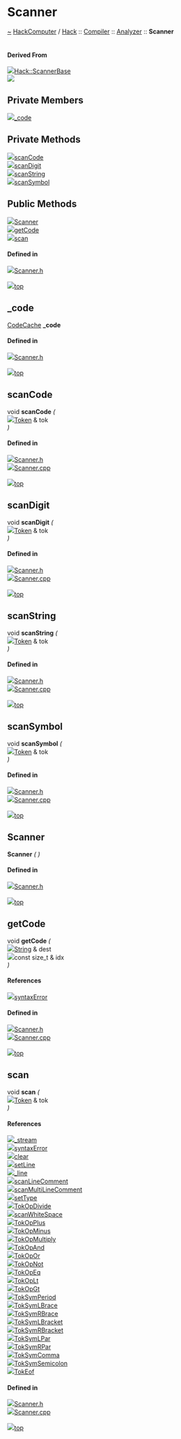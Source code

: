 <a id="scanner"></a>
<h1>Scanner</h1>
<a id="a01140"></a>
<a href="https://github.com/CharlesCarley/HackComputer#~">~</a>
<a href="index.md#index">HackComputer</a>
<span class="inline-text">/</span>
<a href="a00888.md#hack">Hack</a>
<span class="inline-text">::</span>
<a href="a00894.md#compiler">Compiler</a>
<span class="inline-text">::</span>
<a href="a00893.md#analyzer">Analyzer</a>
<span class="inline-text">::</span>
<span class="bold-text"><b>Scanner</b></span>
<br/>
<br/>
<a id="derived-from"></a>
<h4>Derived From</h4>
<div class="icon-link">
<img src="../images/class.svg"/><a href="a01276.md#scannerbase">Hack::ScannerBase</a>
</div>
<img src="../images/dot/internal-diagram-41.dot.svg"/><br/>
<a id="private-members"></a>
<h2>Private Members</h2>
<span class="icon-list-item"><a href="#_code" class="icon-list-item"><img src="../images/class.svg" class="icon-list-item"/><span class="icon-list-item">_code</span>
</a>
</span>
<br/>
<a id="private-methods"></a>
<h2>Private Methods</h2>
<span class="icon-list-item"><a href="#scancode" class="icon-list-item"><img src="../images/class.svg" class="icon-list-item"/><span class="icon-list-item">scanCode</span>
</a>
</span>
<br/>
<span class="icon-list-item"><a href="#scandigit" class="icon-list-item"><img src="../images/class.svg" class="icon-list-item"/><span class="icon-list-item">scanDigit</span>
</a>
</span>
<br/>
<span class="icon-list-item"><a href="#scanstring" class="icon-list-item"><img src="../images/class.svg" class="icon-list-item"/><span class="icon-list-item">scanString</span>
</a>
</span>
<br/>
<span class="icon-list-item"><a href="#scansymbol" class="icon-list-item"><img src="../images/class.svg" class="icon-list-item"/><span class="icon-list-item">scanSymbol</span>
</a>
</span>
<br/>
<a id="public-methods"></a>
<h2>Public Methods</h2>
<span class="icon-list-item"><a href="#scanner" class="icon-list-item"><img src="../images/class.svg" class="icon-list-item"/><span class="icon-list-item">Scanner</span>
</a>
</span>
<br/>
<span class="icon-list-item"><a href="#getcode" class="icon-list-item"><img src="../images/class.svg" class="icon-list-item"/><span class="icon-list-item">getCode</span>
</a>
</span>
<br/>
<span class="icon-list-item"><a href="#scan" class="icon-list-item"><img src="../images/class.svg" class="icon-list-item"/><span class="icon-list-item">scan</span>
</a>
</span>
<br/>
<a id="defined-in"></a>
<h4>Defined in</h4>
<span class="icon-list-item"><a href="https://github.com/CharlesCarley/HackComputer/blob/master/Source/Compiler/Analyzer/Scanner.h#L32" class="icon-list-item"><img src="../images/file.svg" class="icon-list-item"/><span class="icon-list-item">Scanner.h</span>
</a>
</span>
<br/>
<br/>
<span class="icon-list-item"><a href="#scanner" class="icon-list-item"><img src="../images/jumpToTop.svg" class="icon-list-item"/><span class="icon-list-item">top</span>
</a>
</span>
<a id="_code"></a>
<h2>_code</h2>
<a href="a00893.md#codecache">CodeCache</a>
<span class="bold-text"><b>_code</b></span>
<br/>
<a id="defined-in"></a>
<h4>Defined in</h4>
<span class="icon-list-item"><a href="https://github.com/CharlesCarley/HackComputer/blob/master/Source/Compiler/Analyzer/Scanner.h#L35" class="icon-list-item"><img src="../images/file.svg" class="icon-list-item"/><span class="icon-list-item">Scanner.h</span>
</a>
</span>
<br/>
<br/>
<span class="icon-list-item"><a href="#scanner" class="icon-list-item"><img src="../images/jumpToTop.svg" class="icon-list-item"/><span class="icon-list-item">top</span>
</a>
</span>
<br/>
<a id="scancode"></a>
<h2>scanCode</h2>
<span class="inline-text">void</span>
<span class="bold-text"><b>scanCode</b></span>
<span class="italic-text"><i>(</i></span>
<div class="paragraph">
<span class="paragraph"><img src="../images/horSpace24px.svg"/><a href="a00893.md#token">Token</a>
<span class="inline-text"> &amp;</span>
<span class="inline-text">tok</span>
</span>
</div>
<span class="italic-text"><i>)</i></span>
<a id="defined-in"></a>
<h4>Defined in</h4>
<span class="icon-list-item"><a href="https://github.com/CharlesCarley/HackComputer/blob/master/Source/Compiler/Analyzer/Scanner.h#L37" class="icon-list-item"><img src="../images/file.svg" class="icon-list-item"/><span class="icon-list-item">Scanner.h</span>
</a>
</span>
<br/>
<span class="icon-list-item"><a href="https://github.com/CharlesCarley/HackComputer/blob/master/Source/Compiler/Analyzer/Scanner.cpp#L71" class="icon-list-item"><img src="../images/file.svg" class="icon-list-item"/><span class="icon-list-item">Scanner.cpp</span>
</a>
</span>
<br/>
<br/>
<span class="icon-list-item"><a href="#scanner" class="icon-list-item"><img src="../images/jumpToTop.svg" class="icon-list-item"/><span class="icon-list-item">top</span>
</a>
</span>
<br/>
<a id="scandigit"></a>
<h2>scanDigit</h2>
<span class="inline-text">void</span>
<span class="bold-text"><b>scanDigit</b></span>
<span class="italic-text"><i>(</i></span>
<div class="paragraph">
<span class="paragraph"><img src="../images/horSpace24px.svg"/><a href="a00893.md#token">Token</a>
<span class="inline-text"> &amp;</span>
<span class="inline-text">tok</span>
</span>
</div>
<span class="italic-text"><i>)</i></span>
<a id="defined-in"></a>
<h4>Defined in</h4>
<span class="icon-list-item"><a href="https://github.com/CharlesCarley/HackComputer/blob/master/Source/Compiler/Analyzer/Scanner.h#L41" class="icon-list-item"><img src="../images/file.svg" class="icon-list-item"/><span class="icon-list-item">Scanner.h</span>
</a>
</span>
<br/>
<span class="icon-list-item"><a href="https://github.com/CharlesCarley/HackComputer/blob/master/Source/Compiler/Analyzer/Scanner.cpp#L115" class="icon-list-item"><img src="../images/file.svg" class="icon-list-item"/><span class="icon-list-item">Scanner.cpp</span>
</a>
</span>
<br/>
<br/>
<span class="icon-list-item"><a href="#scanner" class="icon-list-item"><img src="../images/jumpToTop.svg" class="icon-list-item"/><span class="icon-list-item">top</span>
</a>
</span>
<br/>
<a id="scanstring"></a>
<h2>scanString</h2>
<span class="inline-text">void</span>
<span class="bold-text"><b>scanString</b></span>
<span class="italic-text"><i>(</i></span>
<div class="paragraph">
<span class="paragraph"><img src="../images/horSpace24px.svg"/><a href="a00893.md#token">Token</a>
<span class="inline-text"> &amp;</span>
<span class="inline-text">tok</span>
</span>
</div>
<span class="italic-text"><i>)</i></span>
<a id="defined-in"></a>
<h4>Defined in</h4>
<span class="icon-list-item"><a href="https://github.com/CharlesCarley/HackComputer/blob/master/Source/Compiler/Analyzer/Scanner.h#L43" class="icon-list-item"><img src="../images/file.svg" class="icon-list-item"/><span class="icon-list-item">Scanner.h</span>
</a>
</span>
<br/>
<span class="icon-list-item"><a href="https://github.com/CharlesCarley/HackComputer/blob/master/Source/Compiler/Analyzer/Scanner.cpp#L133" class="icon-list-item"><img src="../images/file.svg" class="icon-list-item"/><span class="icon-list-item">Scanner.cpp</span>
</a>
</span>
<br/>
<br/>
<span class="icon-list-item"><a href="#scanner" class="icon-list-item"><img src="../images/jumpToTop.svg" class="icon-list-item"/><span class="icon-list-item">top</span>
</a>
</span>
<br/>
<a id="scansymbol"></a>
<h2>scanSymbol</h2>
<span class="inline-text">void</span>
<span class="bold-text"><b>scanSymbol</b></span>
<span class="italic-text"><i>(</i></span>
<div class="paragraph">
<span class="paragraph"><img src="../images/horSpace24px.svg"/><a href="a00893.md#token">Token</a>
<span class="inline-text"> &amp;</span>
<span class="inline-text">tok</span>
</span>
</div>
<span class="italic-text"><i>)</i></span>
<a id="defined-in"></a>
<h4>Defined in</h4>
<span class="icon-list-item"><a href="https://github.com/CharlesCarley/HackComputer/blob/master/Source/Compiler/Analyzer/Scanner.h#L39" class="icon-list-item"><img src="../images/file.svg" class="icon-list-item"/><span class="icon-list-item">Scanner.h</span>
</a>
</span>
<br/>
<span class="icon-list-item"><a href="https://github.com/CharlesCarley/HackComputer/blob/master/Source/Compiler/Analyzer/Scanner.cpp#L81" class="icon-list-item"><img src="../images/file.svg" class="icon-list-item"/><span class="icon-list-item">Scanner.cpp</span>
</a>
</span>
<br/>
<br/>
<span class="icon-list-item"><a href="#scanner" class="icon-list-item"><img src="../images/jumpToTop.svg" class="icon-list-item"/><span class="icon-list-item">top</span>
</a>
</span>
<br/>
<a id="scanner"></a>
<h2>Scanner</h2>
<span class="bold-text"><b>Scanner</b></span>
<span class="italic-text"><i>(</i></span>
<span class="italic-text"><i>)</i></span>
<a id="defined-in"></a>
<h4>Defined in</h4>
<span class="icon-list-item"><a href="https://github.com/CharlesCarley/HackComputer/blob/master/Source/Compiler/Analyzer/Scanner.h#L47" class="icon-list-item"><img src="../images/file.svg" class="icon-list-item"/><span class="icon-list-item">Scanner.h</span>
</a>
</span>
<br/>
<br/>
<span class="icon-list-item"><a href="#scanner" class="icon-list-item"><img src="../images/jumpToTop.svg" class="icon-list-item"/><span class="icon-list-item">top</span>
</a>
</span>
<br/>
<a id="getcode"></a>
<h2>getCode</h2>
<span class="inline-text">void</span>
<span class="bold-text"><b>getCode</b></span>
<span class="italic-text"><i>(</i></span>
<div class="paragraph">
<span class="paragraph"><img src="../images/horSpace24px.svg"/><a href="a00888.md#string">String</a>
<span class="inline-text"> &amp;</span>
<span class="inline-text">dest</span>
</span>
</div>
<div class="paragraph">
<span class="paragraph"><img src="../images/horSpace24px.svg"/><span class="inline-text">const size_t &amp;</span>
<span class="inline-text">idx</span>
</span>
</div>
<span class="italic-text"><i>)</i></span>
<a id="references"></a>
<h4>References</h4>
<div class="paragraph">
<span class="paragraph"><img src="../images/class.svg"/><a href="a01276.md#syntaxerror">syntaxError</a>
</span>
</div>
<a id="defined-in"></a>
<h4>Defined in</h4>
<span class="icon-list-item"><a href="https://github.com/CharlesCarley/HackComputer/blob/master/Source/Compiler/Analyzer/Scanner.h#L51" class="icon-list-item"><img src="../images/file.svg" class="icon-list-item"/><span class="icon-list-item">Scanner.h</span>
</a>
</span>
<br/>
<span class="icon-list-item"><a href="https://github.com/CharlesCarley/HackComputer/blob/master/Source/Compiler/Analyzer/Scanner.cpp#L189" class="icon-list-item"><img src="../images/file.svg" class="icon-list-item"/><span class="icon-list-item">Scanner.cpp</span>
</a>
</span>
<br/>
<br/>
<span class="icon-list-item"><a href="#scanner" class="icon-list-item"><img src="../images/jumpToTop.svg" class="icon-list-item"/><span class="icon-list-item">top</span>
</a>
</span>
<br/>
<a id="scan"></a>
<h2>scan</h2>
<span class="inline-text">void</span>
<span class="bold-text"><b>scan</b></span>
<span class="italic-text"><i>(</i></span>
<div class="paragraph">
<span class="paragraph"><img src="../images/horSpace24px.svg"/><a href="a00893.md#token">Token</a>
<span class="inline-text"> &amp;</span>
<span class="inline-text">tok</span>
</span>
</div>
<span class="italic-text"><i>)</i></span>
<a id="references"></a>
<h4>References</h4>
<div class="paragraph">
<span class="paragraph"><img src="../images/class.svg"/><a href="a01276.md#_stream">_stream</a>
</span>
</div>
<div class="paragraph">
<span class="paragraph"><img src="../images/class.svg"/><a href="a01276.md#syntaxerror">syntaxError</a>
</span>
</div>
<div class="paragraph">
<span class="paragraph"><img src="../images/class.svg"/><a href="a01280.md#clear">clear</a>
</span>
</div>
<div class="paragraph">
<span class="paragraph"><img src="../images/class.svg"/><a href="a01280.md#setline">setLine</a>
</span>
</div>
<div class="paragraph">
<span class="paragraph"><img src="../images/class.svg"/><a href="a01276.md#_line">_line</a>
</span>
</div>
<div class="paragraph">
<span class="paragraph"><img src="../images/class.svg"/><a href="a01276.md#scanlinecomment">scanLineComment</a>
</span>
</div>
<div class="paragraph">
<span class="paragraph"><img src="../images/class.svg"/><a href="a01276.md#scanmultilinecomment">scanMultiLineComment</a>
</span>
</div>
<div class="paragraph">
<span class="paragraph"><img src="../images/class.svg"/><a href="a01280.md#settype">setType</a>
</span>
</div>
<div class="paragraph">
<span class="paragraph"><img src="../images/class.svg"/><a href="a00893.md#tokopdivide">TokOpDivide</a>
</span>
</div>
<div class="paragraph">
<span class="paragraph"><img src="../images/class.svg"/><a href="a01276.md#scanwhitespace">scanWhiteSpace</a>
</span>
</div>
<div class="paragraph">
<span class="paragraph"><img src="../images/class.svg"/><a href="a00893.md#tokopplus">TokOpPlus</a>
</span>
</div>
<div class="paragraph">
<span class="paragraph"><img src="../images/class.svg"/><a href="a00893.md#tokopminus">TokOpMinus</a>
</span>
</div>
<div class="paragraph">
<span class="paragraph"><img src="../images/class.svg"/><a href="a00893.md#tokopmultiply">TokOpMultiply</a>
</span>
</div>
<div class="paragraph">
<span class="paragraph"><img src="../images/class.svg"/><a href="a00893.md#tokopand">TokOpAnd</a>
</span>
</div>
<div class="paragraph">
<span class="paragraph"><img src="../images/class.svg"/><a href="a00893.md#tokopor">TokOpOr</a>
</span>
</div>
<div class="paragraph">
<span class="paragraph"><img src="../images/class.svg"/><a href="a00893.md#tokopnot">TokOpNot</a>
</span>
</div>
<div class="paragraph">
<span class="paragraph"><img src="../images/class.svg"/><a href="a00893.md#tokopeq">TokOpEq</a>
</span>
</div>
<div class="paragraph">
<span class="paragraph"><img src="../images/class.svg"/><a href="a00893.md#tokoplt">TokOpLt</a>
</span>
</div>
<div class="paragraph">
<span class="paragraph"><img src="../images/class.svg"/><a href="a00893.md#tokopgt">TokOpGt</a>
</span>
</div>
<div class="paragraph">
<span class="paragraph"><img src="../images/class.svg"/><a href="a00893.md#toksymperiod">TokSymPeriod</a>
</span>
</div>
<div class="paragraph">
<span class="paragraph"><img src="../images/class.svg"/><a href="a00893.md#toksymlbrace">TokSymLBrace</a>
</span>
</div>
<div class="paragraph">
<span class="paragraph"><img src="../images/class.svg"/><a href="a00893.md#toksymrbrace">TokSymRBrace</a>
</span>
</div>
<div class="paragraph">
<span class="paragraph"><img src="../images/class.svg"/><a href="a00893.md#toksymlbracket">TokSymLBracket</a>
</span>
</div>
<div class="paragraph">
<span class="paragraph"><img src="../images/class.svg"/><a href="a00893.md#toksymrbracket">TokSymRBracket</a>
</span>
</div>
<div class="paragraph">
<span class="paragraph"><img src="../images/class.svg"/><a href="a00893.md#toksymlpar">TokSymLPar</a>
</span>
</div>
<div class="paragraph">
<span class="paragraph"><img src="../images/class.svg"/><a href="a00893.md#toksymrpar">TokSymRPar</a>
</span>
</div>
<div class="paragraph">
<span class="paragraph"><img src="../images/class.svg"/><a href="a00893.md#toksymcomma">TokSymComma</a>
</span>
</div>
<div class="paragraph">
<span class="paragraph"><img src="../images/class.svg"/><a href="a00893.md#toksymsemicolon">TokSymSemicolon</a>
</span>
</div>
<div class="paragraph">
<span class="paragraph"><img src="../images/class.svg"/><a href="a00893.md#tokeof">TokEof</a>
</span>
</div>
<a id="defined-in"></a>
<h4>Defined in</h4>
<span class="icon-list-item"><a href="https://github.com/CharlesCarley/HackComputer/blob/master/Source/Compiler/Analyzer/Scanner.h#L49" class="icon-list-item"><img src="../images/file.svg" class="icon-list-item"/><span class="icon-list-item">Scanner.h</span>
</a>
</span>
<br/>
<span class="icon-list-item"><a href="https://github.com/CharlesCarley/HackComputer/blob/master/Source/Compiler/Analyzer/Scanner.cpp#L197" class="icon-list-item"><img src="../images/file.svg" class="icon-list-item"/><span class="icon-list-item">Scanner.cpp</span>
</a>
</span>
<br/>
<br/>
<span class="icon-list-item"><a href="#scanner" class="icon-list-item"><img src="../images/jumpToTop.svg" class="icon-list-item"/><span class="icon-list-item">top</span>
</a>
</span>
<br/>
</div>
</div>
</body>
</html>
